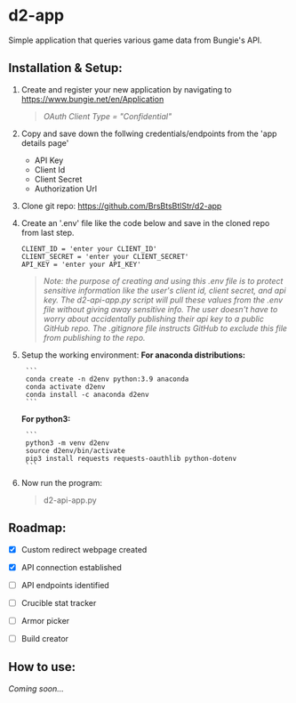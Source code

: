 # d2-app
Simple application that queries various game data from Bungie's API.

## Installation & Setup:
1. Create and register your new application by navigating to https://www.bungie.net/en/Application
    > *OAuth Client Type = "Confidential"*

2. Copy and save down the follwing credentials/endpoints from the 'app details page'
    * API Key
    * Client Id
    * Client Secret
    * Authorization Url

3. Clone git repo: https://github.com/BrsBtsBtlStr/d2-app

4. Create an '.env' file like the code below and save in the cloned repo from last step. 
    ```
    CLIENT_ID = 'enter your CLIENT_ID'
    CLIENT_SECRET = 'enter your CLIENT_SECRET'
    API_KEY = 'enter your API_KEY'
    ```

    >_Note: the purpose of creating and using this .env file is to protect sensitive information like the user's client id, client secret, and api key. The d2-api-app.py script will pull these values from the .env file without giving away sensitive info. The user doesn't have to worry about accidentally publishing their api key to a public GitHub repo. The .gitignore file instructs GitHub to exclude this file from publishing to the repo._

5. Setup the working environment:
    **For anaconda distributions:**

        ```
        conda create -n d2env python:3.9 anaconda
        conda activate d2env
        conda install -c anaconda d2env
        ```
    **For python3:**

        ```
        python3 -m venv d2env
        source d2env/bin/activate
        pip3 install requests requests-oauthlib python-dotenv
        ```

6. Now run the program: 
    >d2-api-app.py

## Roadmap:

- [x] Custom redirect webpage created
- [x] API connection established
- [ ] API endpoints identified
- [ ] Crucible stat tracker
- [ ] Armor picker
- [ ] Build creator


## How to use:
 _Coming soon..._


